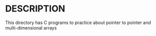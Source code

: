 # DESCRIPTION

This directory has C programs to practice about pointer to pointer and multi-dimensional arrays

